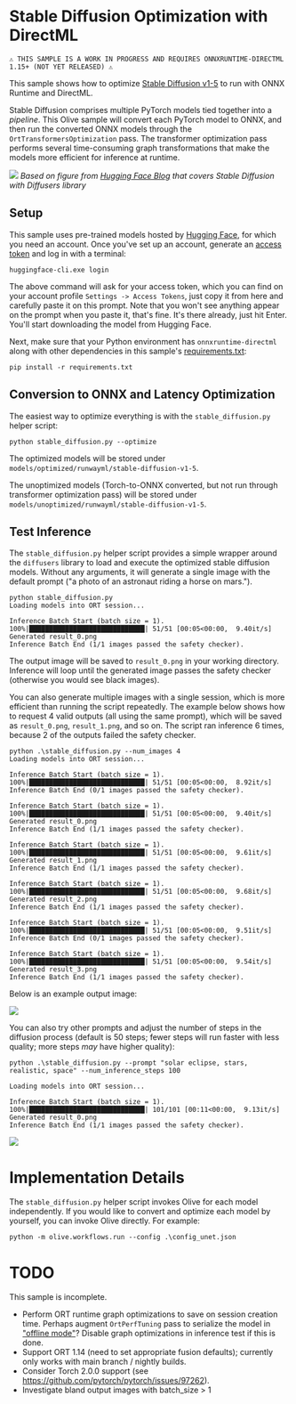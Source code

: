 # Stable Diffusion Optimization with DirectML

    ⚠️ THIS SAMPLE IS A WORK IN PROGRESS AND REQUIRES ONNXRUNTIME-DIRECTML 1.15+ (NOT YET RELEASED) ⚠️

This sample shows how to optimize [Stable Diffusion v1-5](https://huggingface.co/runwayml/stable-diffusion-v1-5) to run with ONNX Runtime and DirectML.

Stable Diffusion comprises multiple PyTorch models tied together into a *pipeline*. This Olive sample will convert each PyTorch model to ONNX, and then run the converted ONNX models through the `OrtTransformersOptimization` pass. The transformer optimization pass performs several time-consuming graph transformations that make the models more efficient for inference at runtime. 

![](readme/pipeline.png)
*Based on figure from [Hugging Face Blog](https://huggingface.co/blog/stable_diffusion) that covers Stable Diffusion with Diffusers library*

## Setup

This sample uses pre-trained models hosted by [Hugging Face](https://huggingface.co/), for which you need an account. Once you've set up an account, generate an [access token](https://huggingface.co/docs/hub/security-tokens) and log in with a terminal:

```
huggingface-cli.exe login
```

The above command will ask for your access token, which you can find on your account profile `Settings -> Access Tokens`, just copy it from here and carefully paste it on this prompt. Note that you won't see anything appear on the prompt when you paste it, that's fine. It's there already, just hit Enter. You'll start downloading the model from Hugging Face.

Next, make sure that your Python environment has `onnxruntime-directml` along with other dependencies in this sample's [requirements.txt](requirements.txt):

```
pip install -r requirements.txt
```

## Conversion to ONNX and Latency Optimization

The easiest way to optimize everything is with the `stable_diffusion.py` helper script:

```
python stable_diffusion.py --optimize
```

The optimized models will be stored under `models/optimized/runwayml/stable-diffusion-v1-5`.

The unoptimized models (Torch-to-ONNX converted, but not run through transformer optimization pass) will be stored under `models/unoptimized/runwayml/stable-diffusion-v1-5`.

## Test Inference

The `stable_diffusion.py` helper script provides a simple wrapper around the `diffusers` library to load and execute the optimized stable diffusion models. Without any arguments, it will generate a single image with the default prompt ("a photo of an astronaut riding a horse on mars.").

```
python stable_diffusion.py
Loading models into ORT session...

Inference Batch Start (batch size = 1).
100%|█████████████████████████████| 51/51 [00:05<00:00,  9.40it/s]
Generated result_0.png
Inference Batch End (1/1 images passed the safety checker).
```

The output image will be saved to `result_0.png` in your working directory. Inference will loop until the generated image passes the safety checker (otherwise you would see black images).

You can also generate multiple images with a single session, which is more efficient than running the script repeatedly. The example below shows how to request 4 valid outputs (all using the same prompt), which will be saved as `result_0.png`, `result_1.png`, and so on. The script ran inference 6 times, because 2 of the outputs failed the safety checker.

```
python .\stable_diffusion.py --num_images 4
Loading models into ORT session...

Inference Batch Start (batch size = 1).
100%|█████████████████████████████| 51/51 [00:05<00:00,  8.92it/s]
Inference Batch End (0/1 images passed the safety checker).

Inference Batch Start (batch size = 1).
100%|█████████████████████████████| 51/51 [00:05<00:00,  9.40it/s]
Generated result_0.png
Inference Batch End (1/1 images passed the safety checker).

Inference Batch Start (batch size = 1).
100%|█████████████████████████████| 51/51 [00:05<00:00,  9.61it/s]
Generated result_1.png
Inference Batch End (1/1 images passed the safety checker).

Inference Batch Start (batch size = 1).
100%|█████████████████████████████| 51/51 [00:05<00:00,  9.68it/s]
Generated result_2.png
Inference Batch End (1/1 images passed the safety checker).

Inference Batch Start (batch size = 1).
100%|█████████████████████████████| 51/51 [00:05<00:00,  9.51it/s]
Inference Batch End (0/1 images passed the safety checker).

Inference Batch Start (batch size = 1).
100%|█████████████████████████████| 51/51 [00:05<00:00,  9.54it/s]
Generated result_3.png
Inference Batch End (1/1 images passed the safety checker).
```

Below is an example output image:

![](readme/example.png)

You can also try other prompts and adjust the number of steps in the diffusion process (default is 50 steps; fewer steps will run faster with less quality; more steps *may* have higher quality):

```
python .\stable_diffusion.py --prompt "solar eclipse, stars, realistic, space" --num_inference_steps 100

Loading models into ORT session...

Inference Batch Start (batch size = 1).
100%|█████████████████████████████| 101/101 [00:11<00:00,  9.13it/s]
Generated result_0.png
Inference Batch End (1/1 images passed the safety checker).
```

![](readme/example2.png)

# Implementation Details

The `stable_diffusion.py` helper script invokes Olive for each model independently. If you would like to convert and optimize each model by yourself, you can invoke Olive directly. For example:

```
python -m olive.workflows.run --config .\config_unet.json
```

# TODO
This sample is incomplete.

- Perform ORT runtime graph optimizations to save on session creation time. Perhaps augment `OrtPerfTuning` pass to serialize the model in ["offline mode"](https://onnxruntime.ai/docs/performance/model-optimizations/graph-optimizations.html#onlineoffline-mode)? Disable graph optimizations in inference test if this is done.
- Support ORT 1.14 (need to set appropriate fusion defaults); currently only works with main branch / nightly builds.
- Consider Torch 2.0.0 support (see https://github.com/pytorch/pytorch/issues/97262).
- Investigate bland output images with batch_size > 1